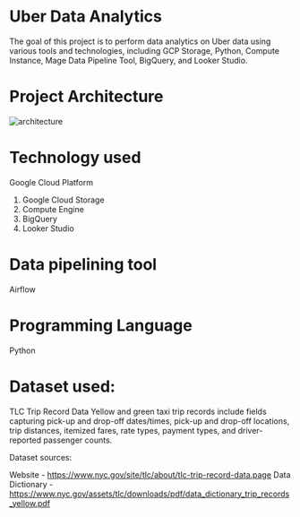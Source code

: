# Uber Data Analytics

The goal of this project is to perform data analytics on Uber data using various tools and technologies, including GCP Storage, Python, Compute Instance, Mage Data Pipeline Tool, BigQuery, and Looker Studio.

# Project Architecture

![architecture](https://github.com/rjs-7399/uber-data-analytics-GCP/assets/38734146/2b5da036-2d16-4ce7-9fcd-c418e718657b)

# Technology used

Google Cloud Platform

1. Google Cloud Storage
2. Compute Engine
3. BigQuery
4. Looker Studio

# Data pipelining tool

Airflow

# Programming Language

Python

# Dataset used:

TLC Trip Record Data Yellow and green taxi trip records include fields capturing pick-up and drop-off dates/times, pick-up and drop-off locations, trip distances, itemized fares, rate types, payment types, and driver-reported passenger counts.

Dataset sources:

Website - https://www.nyc.gov/site/tlc/about/tlc-trip-record-data.page
Data Dictionary - https://www.nyc.gov/assets/tlc/downloads/pdf/data_dictionary_trip_records_yellow.pdf

